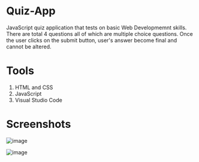 # Quiz-App
JavaScript quiz application that tests on basic Web Developmemnt skills. There are total 4 questions all of which are multiple choice questions. Once the user clicks on the submit button, user's answer become final and cannot be altered.

# Tools
1) HTML and CSS
2) JavaScript
3) Visual Studio Code

# Screenshots
![image](https://user-images.githubusercontent.com/67178658/152165600-fc933293-9c1c-420d-af76-7e4463cc625b.png)


![image](https://user-images.githubusercontent.com/67178658/152165702-b69ac4a0-dbd8-4c3e-aa13-a6292aad6d69.png)
